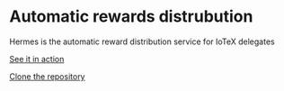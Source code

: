 # Automatic rewards distrubution

Hermes is the automatic reward distribution service for IoTeX delegates

[See it in action](https://hermes.to/)

[Clone the repository](https://github.com/iotexproject/iotex-hermes#iotex-hermes)

